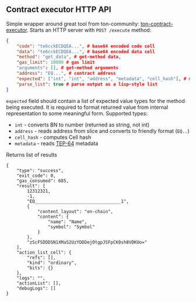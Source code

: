 ## Contract executor HTTP API

Simple wrapper around great tool from ton-community: [ton-contract-executor](https://github.com/ton-community/ton-contract-executor).
Starts an HTTP server with ``POST /execute`` method:

```json
{
    "code": "te6cckECDQEA...", # base64 encoded code cell
    "data": "te6cckECDQEA...", # base64 encoded data cell
    "method": "get_data", # get-method data,
    "gas_limit": 10000 # gas limit
    "arguments": [], # get-method arguments
    "address": "EQ...", # contract address
    "expected": ["int", "int", "address", "metadata", "cell_hash"], # method signature
    "parse_list": true # parse output as a lisp-style list
}
```
            
``expected`` field should contain a list of expected value types for the method
being executed. It is required to format returned value from internal representation to
some meaningful form. Supported types:
* ``int`` - converts BN to number (returned as string, not int)
* ``address`` - reads address from slice and converts to friendly format (``EQ..``)
* ``cell_hash`` - computes Cell hash
* ``metadata`` - reads [TEP-64](https://github.com/ton-blockchain/TEPs/blob/master/text/0064-token-data-standard.md) metadata

Returns list of results 
```
{
    "type": "success",
    "exit_code": 0,
    "gas_consumed": 685,
    "result": [
        12312321,
        -1,
        "EQ_________________________________1",
        {
            "content_layout": "on-chain",
            "content": {
                "name": "Name",
                "symbol": "Symbol"
            }
        },
        "zScFSDDDSN1XMaS2UzYDDDejOtgpJSFpCK0sh8VDKUo="
    ],
    "action_list_cell": {
        "refs": [],
        "kind": "ordinary",
        "bits": {}
    },
    "logs": "",
    "actionList": [],
    "debugLogs": []
}
```